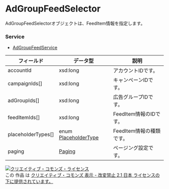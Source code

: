 # AdGroupFeedSelector
AdGroupFeedSelectorオブジェクトは、FeedItem情報を指定します。
### Service
+ [AdGroupFeedService](../services/AdGroupFeedService.md)

| フィールド | データ型 | 説明 | 
|---|---|---|
| accountId| xsd:long| アカウントIDです。 |
| campaignIds[]| xsd:long| キャンペーンIDです。 |
| adGroupIds[]| xsd:long| 広告グループIDです。 |
| feedItemIds[]| xsd:long| FeedItem情報のIDです。 |
| placeholderTypes[]| enum <a href="../data/PlaceholderType.md">PlaceholderType</a>| FeedItem情報の種類です。 |
| paging| <a href="../data/Paging.md">Paging</a>| ページング設定です。 |
<a rel="license" href="http://creativecommons.org/licenses/by-nd/2.1/jp/"><img alt="クリエイティブ・コモンズ・ライセンス" style="border-width:0" src="https://i.creativecommons.org/l/by-nd/2.1/jp/88x31.png" /></a><br />この 作品 は <a rel="license" href="http://creativecommons.org/licenses/by-nd/2.1/jp/">クリエイティブ・コモンズ 表示 - 改変禁止 2.1 日本 ライセンスの下に提供されています。</a>

